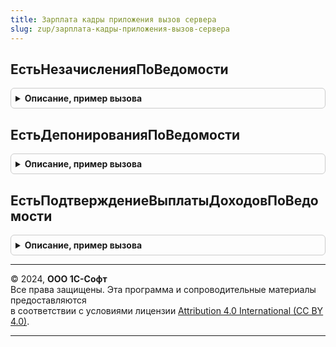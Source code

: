 ```yaml
---
title: Зарплата кадры приложения вызов сервера
slug: zup/зарплата-кадры-приложения-вызов-сервера
---
```



## ЕстьНезачисленияПоВедомости
<details style="margin: 1em 0; padding: 0.5em; border: 1px solid #ccc; border-radius: 6px;">

<summary style="font-weight: bold; cursor: pointer;">Описание, пример вызова</summary>

```bsl

Функция ЕстьНезачисленияПоВедомости(Ведомость, Проведен = Неопределено) Экспорт
```

Пример вызова
```bsl
Результат = ЗарплатаКадрыПриложенияВызовСервера.ЕстьНезачисленияПоВедомости(Ведомость, Проведен);
```
</details>

## ЕстьДепонированияПоВедомости
<details style="margin: 1em 0; padding: 0.5em; border: 1px solid #ccc; border-radius: 6px;">

<summary style="font-weight: bold; cursor: pointer;">Описание, пример вызова</summary>

```bsl

Функция ЕстьДепонированияПоВедомости(Ведомость, Проведен = Неопределено) Экспорт
```

Пример вызова
```bsl
Результат = ЗарплатаКадрыПриложенияВызовСервера.ЕстьДепонированияПоВедомости(Ведомость, Проведен);
```
</details>

## ЕстьПодтверждениеВыплатыДоходовПоВедомости
<details style="margin: 1em 0; padding: 0.5em; border: 1px solid #ccc; border-radius: 6px;">

<summary style="font-weight: bold; cursor: pointer;">Описание, пример вызова</summary>

```bsl

Функция ЕстьПодтверждениеВыплатыДоходовПоВедомости(Ведомость) Экспорт
```

Пример вызова
```bsl
Результат = ЗарплатаКадрыПриложенияВызовСервера.ЕстьПодтверждениеВыплатыДоходовПоВедомости(Ведомость) 
```
</details>

---

© 2024, **ООО 1С-Софт**  
Все права защищены. Эта программа и сопроводительные материалы предоставляются  
в соответствии с условиями лицензии [Attribution 4.0 International (CC BY 4.0)](https://creativecommons.org/licenses/by/4.0/legalcode).

---
